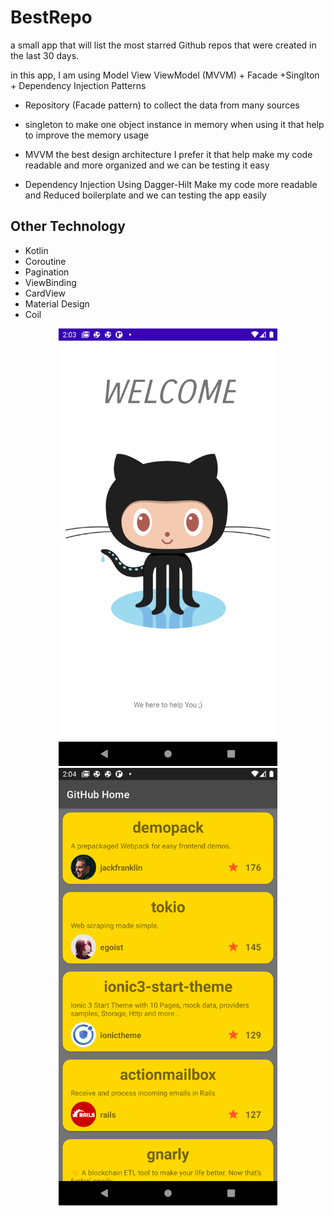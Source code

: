 # BestRepo

a small app that will list the most starred Github repos that were created in the last 30 days.

in this app, I am using Model View ViewModel (MVVM) + Facade +Singlton + Dependency Injection  Patterns

- Repository (Facade pattern) to collect the data from many sources

- singleton to make one object instance in memory when using it
  that help to improve the memory usage 
  
- MVVM the best design architecture I prefer it that help make my code readable and more organized and we can be testing it easy 

- Dependency Injection  Using Dagger-Hilt Make my code more readable and Reduced boilerplate and we can testing the app easily 

Other Technology
----------------
  * Kotlin
  * Coroutine
  * Pagination
  * ViewBinding
  *  CardView
  * Material Design
  * Coil

<p align="center">
  <img src="Screenshot_1619697839.png" width="350" title="hover text">
  <img src="Screenshot_1619697853.png" width="350" alt="accessibility text">
</p>
